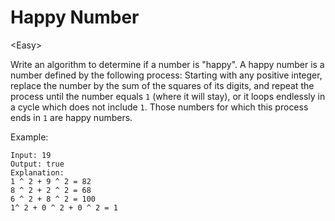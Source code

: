 # Happy Number

\<Easy>

Write an algorithm to determine if a number is "happy". A happy number is a
number defined by the following process: Starting with any positive integer,
replace the number by the sum of the squares of its digits, and repeat the
process until the number equals `1` (where it will stay), or it loops endlessly
in a cycle which does not include `1`. Those numbers for which this process ends
in `1` are happy numbers.

Example:

```
Input: 19
Output: true
Explanation:
1 ^ 2 + 9 ^ 2 = 82
8 ^ 2 + 2 ^ 2 = 68
6 ^ 2 + 8 ^ 2 = 100
1^ 2 + 0 ^ 2 + 0 ^ 2 = 1
```
